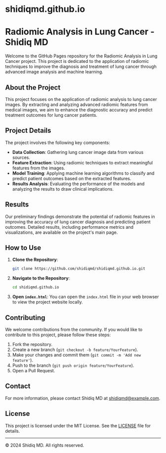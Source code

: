 # shidiqmd.github.io
# Radiomic Analysis in Lung Cancer - Shidiq MD

Welcome to the GitHub Pages repository for the Radiomic Analysis in Lung Cancer project. This project is dedicated to the application of radiomic techniques to improve the diagnosis and treatment of lung cancer through advanced image analysis and machine learning.

## About the Project

This project focuses on the application of radiomic analysis to lung cancer images. By extracting and analyzing advanced radiomic features from medical images, we aim to enhance the diagnostic accuracy and predict treatment outcomes for lung cancer patients.

## Project Details

The project involves the following key components:

- **Data Collection**: Gathering lung cancer image data from various sources.
- **Feature Extraction**: Using radiomic techniques to extract meaningful features from the images.
- **Model Training**: Applying machine learning algorithms to classify and predict patient outcomes based on the extracted features.
- **Results Analysis**: Evaluating the performance of the models and analyzing the results to draw clinical implications.

## Results

Our preliminary findings demonstrate the potential of radiomic features in improving the accuracy of lung cancer diagnosis and predicting patient outcomes. Detailed results, including performance metrics and visualizations, are available on the project's main page.

## How to Use

1. **Clone the Repository**:
    ```bash
    git clone https://github.com/shidiqmd/shidiqmd.github.io.git
    ```
2. **Navigate to the Repository**:
    ```bash
    cd shidiqmd.github.io
    ```
3. **Open `index.html`**: You can open the `index.html` file in your web browser to view the project website locally.

## Contributing

We welcome contributions from the community. If you would like to contribute to this project, please follow these steps:

1. Fork the repository.
2. Create a new branch (`git checkout -b feature/YourFeature`).
3. Make your changes and commit them (`git commit -m 'Add new feature'`).
4. Push to the branch (`git push origin feature/YourFeature`).
5. Open a Pull Request.

## Contact

For more information, please contact Shidiq MD at [shidiqmd@example.com](mailto:shidiqmd@example.com).

## License

This project is licensed under the MIT License. See the [LICENSE](LICENSE) file for details.

---

&copy; 2024 Shidiq MD. All rights reserved.
